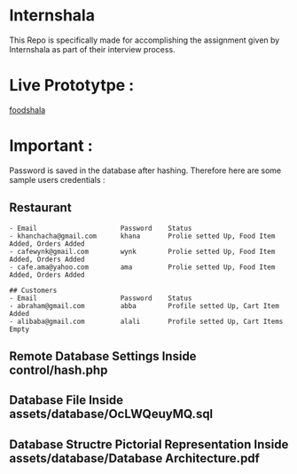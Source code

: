 # Internshala
This Repo is specifically made for accomplishing the assignment given by Internshala as part of their interview process.

# Live Prototytpe : 
[foodshala](https://foodshala-010.herokuapp.com/)


# Important : 
Password is saved in the database after hashing.
Therefore here are some sample users credentials : 
## Restaurant 
    - Email                     Password    Status 
    - khanchacha@gmail.com      khana       Prolie setted Up, Food Item Added, Orders Added
    - cafewynk@gmail.com        wynk        Prolie setted Up, Food Item Added, Orders Added
    - cafe.ama@yahoo.com        ama         Prolie setted Up, Food Item Added, Orders Added

    ## Customers
    - Email                     Password    Status 
    - abraham@gmail.com         abba        Profile setted Up, Cart Item Added
    - alibaba@gmail.com         alali       Profile setted Up, Cart Items Empty

## Remote Database Settings Inside control/hash.php
## Database File Inside assets/database/OcLWQeuyMQ.sql
## Database Structre Pictorial Representation Inside assets/database/Database Architecture.pdf 